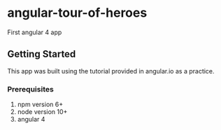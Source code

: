 # angular-tour-of-heroes
First angular 4 app

## Getting Started
This app was built using the tutorial provided in angular.io as a practice.

### Prerequisites
1. npm version 6+
2. node version 10+
3. angular 4
